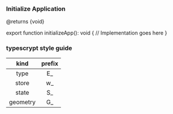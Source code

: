 ### Initialize Application

@returns {void}

export function initializeApp(): void {
    // Implementation goes here
}

### typescrypt style guide

kind|prefix
:----:|:----:
type|E_
store|w_
state|S_
geometry|G_
